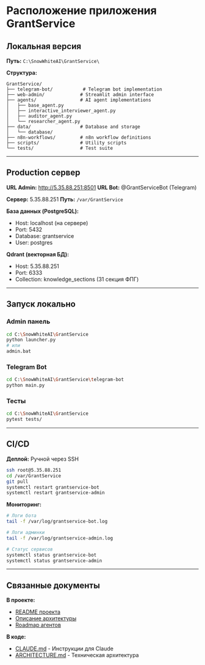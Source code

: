 # Расположение приложения GrantService

## Локальная версия

**Путь:** `C:\SnowWhiteAI\GrantService\`

**Структура:**
```
GrantService/
├── telegram-bot/           # Telegram bot implementation
├── web-admin/             # Streamlit admin interface
├── agents/                # AI agent implementations
│   ├── base_agent.py
│   ├── interactive_interviewer_agent.py
│   ├── auditor_agent.py
│   └── researcher_agent.py
├── data/                  # Database and storage
│   └── database/
├── n8n-workflows/         # n8n workflow definitions
├── scripts/               # Utility scripts
└── tests/                 # Test suite
```

---

## Production сервер

**URL Admin:** http://5.35.88.251:8501
**URL Bot:** @GrantServiceBot (Telegram)

**Сервер:** 5.35.88.251
**Путь:** `/var/GrantService`

**База данных (PostgreSQL):**
- Host: localhost (на сервере)
- Port: 5432
- Database: grantservice
- User: postgres

**Qdrant (векторная БД):**
- Host: 5.35.88.251
- Port: 6333
- Collection: knowledge_sections (31 секция ФПГ)

---

## Запуск локально

### Admin панель
```bash
cd C:\SnowWhiteAI\GrantService
python launcher.py
# или
admin.bat
```

### Telegram Bot
```bash
cd C:\SnowWhiteAI\GrantService\telegram-bot
python main.py
```

### Тесты
```bash
cd C:\SnowWhiteAI\GrantService
pytest tests/
```

---

## CI/CD

**Деплой:** Ручной через SSH
```bash
ssh root@5.35.88.251
cd /var/GrantService
git pull
systemctl restart grantservice-bot
systemctl restart grantservice-admin
```

**Мониторинг:**
```bash
# Логи бота
tail -f /var/log/grantservice-bot.log

# Логи админки
tail -f /var/log/grantservice-admin.log

# Статус сервисов
systemctl status grantservice-bot
systemctl status grantservice-admin
```

---

## Связанные документы

**В проекте:**
- [README проекта](README.md)
- [Описание архитектуры](00_Project_Info/ARCHITECTURE.md)
- [Roadmap агентов](00_Project_Info/ROADMAP.md)

**В коде:**
- [CLAUDE.md](C:\SnowWhiteAI\GrantService\CLAUDE.md) - Инструкции для Claude
- [ARCHITECTURE.md](C:\SnowWhiteAI\GrantService\ARCHITECTURE.md) - Техническая архитектура
